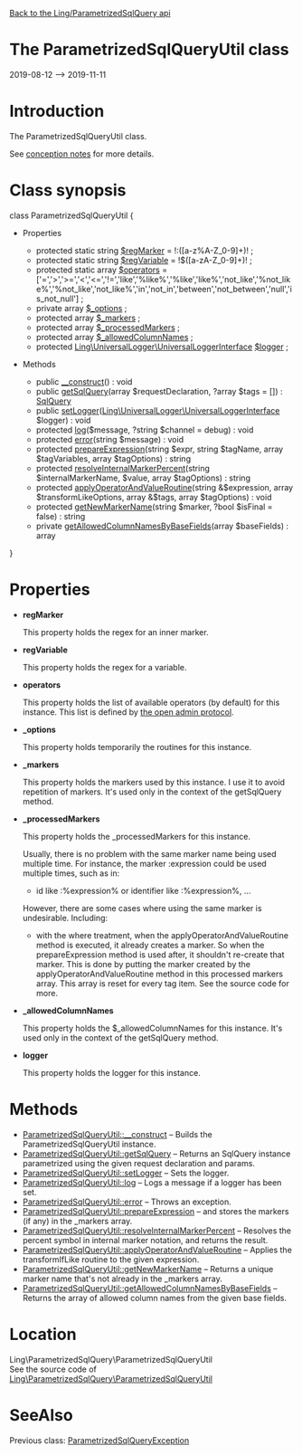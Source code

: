 [Back to the Ling/ParametrizedSqlQuery api](https://github.com/lingtalfi/ParametrizedSqlQuery/blob/master/doc/api/Ling/ParametrizedSqlQuery.md)



The ParametrizedSqlQueryUtil class
================
2019-08-12 --> 2019-11-11






Introduction
============

The ParametrizedSqlQueryUtil class.

See [conception notes](https://github.com/lingtalfi/ParametrizedSqlQuery/blob/master/doc/pages/conception-notes.md) for more details.



Class synopsis
==============


class <span class="pl-k">ParametrizedSqlQueryUtil</span>  {

- Properties
    - protected static string [$regMarker](#property-regMarker) = !:([a-z%A-Z_0-9]+)! ;
    - protected static string [$regVariable](#property-regVariable) = !\$([a-zA-Z_0-9]+)! ;
    - protected static array [$operators](#property-operators) = ['=','>','>=','<','<=','!=','like','%like%','%like','like%','not_like','%not_like%','%not_like','not_like%','in','not_in','between','not_between','null','is_not_null'] ;
    - private array [$_options](#property-_options) ;
    - protected array [$_markers](#property-_markers) ;
    - protected array [$_processedMarkers](#property-_processedMarkers) ;
    - protected array [$_allowedColumnNames](#property-_allowedColumnNames) ;
    - protected [Ling\UniversalLogger\UniversalLoggerInterface](https://github.com/lingtalfi/UniversalLogger/blob/master/UniversalLoggerInterface.php) [$logger](#property-logger) ;

- Methods
    - public [__construct](https://github.com/lingtalfi/ParametrizedSqlQuery/blob/master/doc/api/Ling/ParametrizedSqlQuery/ParametrizedSqlQueryUtil/__construct.md)() : void
    - public [getSqlQuery](https://github.com/lingtalfi/ParametrizedSqlQuery/blob/master/doc/api/Ling/ParametrizedSqlQuery/ParametrizedSqlQueryUtil/getSqlQuery.md)(array $requestDeclaration, ?array $tags = []) : [SqlQuery](https://github.com/lingtalfi/SqlQuery)
    - public [setLogger](https://github.com/lingtalfi/ParametrizedSqlQuery/blob/master/doc/api/Ling/ParametrizedSqlQuery/ParametrizedSqlQueryUtil/setLogger.md)([Ling\UniversalLogger\UniversalLoggerInterface](https://github.com/lingtalfi/UniversalLogger/blob/master/UniversalLoggerInterface.php) $logger) : void
    - protected [log](https://github.com/lingtalfi/ParametrizedSqlQuery/blob/master/doc/api/Ling/ParametrizedSqlQuery/ParametrizedSqlQueryUtil/log.md)($message, ?string $channel = debug) : void
    - protected [error](https://github.com/lingtalfi/ParametrizedSqlQuery/blob/master/doc/api/Ling/ParametrizedSqlQuery/ParametrizedSqlQueryUtil/error.md)(string $message) : void
    - protected [prepareExpression](https://github.com/lingtalfi/ParametrizedSqlQuery/blob/master/doc/api/Ling/ParametrizedSqlQuery/ParametrizedSqlQueryUtil/prepareExpression.md)(string $expr, string $tagName, array $tagVariables, array $tagOptions) : string
    - protected [resolveInternalMarkerPercent](https://github.com/lingtalfi/ParametrizedSqlQuery/blob/master/doc/api/Ling/ParametrizedSqlQuery/ParametrizedSqlQueryUtil/resolveInternalMarkerPercent.md)(string $internalMarkerName, $value, array $tagOptions) : string
    - protected [applyOperatorAndValueRoutine](https://github.com/lingtalfi/ParametrizedSqlQuery/blob/master/doc/api/Ling/ParametrizedSqlQuery/ParametrizedSqlQueryUtil/applyOperatorAndValueRoutine.md)(string &$expression, array $transformLikeOptions, array &$tags, array $tagOptions) : void
    - protected [getNewMarkerName](https://github.com/lingtalfi/ParametrizedSqlQuery/blob/master/doc/api/Ling/ParametrizedSqlQuery/ParametrizedSqlQueryUtil/getNewMarkerName.md)(string $marker, ?bool $isFinal = false) : string
    - private [getAllowedColumnNamesByBaseFields](https://github.com/lingtalfi/ParametrizedSqlQuery/blob/master/doc/api/Ling/ParametrizedSqlQuery/ParametrizedSqlQueryUtil/getAllowedColumnNamesByBaseFields.md)(array $baseFields) : array

}




Properties
=============

- <span id="property-regMarker"><b>regMarker</b></span>

    This property holds the regex for an inner marker.
    
    

- <span id="property-regVariable"><b>regVariable</b></span>

    This property holds the regex for a variable.
    
    

- <span id="property-operators"><b>operators</b></span>

    This property holds the list of available operators (by default) for this instance.
    This list is defined by [the open admin protocol](https://github.com/lingtalfi/Light_Realist/blob/master/doc/pages/open-admin-table-protocol.md).
    
    

- <span id="property-_options"><b>_options</b></span>

    This property holds temporarily the routines for this instance.
    
    

- <span id="property-_markers"><b>_markers</b></span>

    This property holds the markers used by this instance.
    I use it to avoid repetition of markers.
    It's used only in the context of the getSqlQuery method.
    
    

- <span id="property-_processedMarkers"><b>_processedMarkers</b></span>

    This property holds the _processedMarkers for this instance.
    
    Usually, there is no problem with the same marker name being used multiple time.
    For instance, the marker :expression could be used multiple times, such as in:
    
    - id like :%expression% or identifier like :%expression%, ...
    
    However, there are some cases where using the same marker is undesirable.
    Including:
    
    - with the where treatment, when the applyOperatorAndValueRoutine method is executed, it already creates
         a marker. So when the prepareExpression method is used after, it shouldn't re-create that marker.
         This is done by putting the marker created by the applyOperatorAndValueRoutine method in this processed markers array.
         This array is reset for every tag item. See the source code for more.
    
    

- <span id="property-_allowedColumnNames"><b>_allowedColumnNames</b></span>

    This property holds the $_allowedColumnNames for this instance.
    It's used only in the context of the getSqlQuery method.
    
    

- <span id="property-logger"><b>logger</b></span>

    This property holds the logger for this instance.
    
    



Methods
==============

- [ParametrizedSqlQueryUtil::__construct](https://github.com/lingtalfi/ParametrizedSqlQuery/blob/master/doc/api/Ling/ParametrizedSqlQuery/ParametrizedSqlQueryUtil/__construct.md) &ndash; Builds the ParametrizedSqlQueryUtil instance.
- [ParametrizedSqlQueryUtil::getSqlQuery](https://github.com/lingtalfi/ParametrizedSqlQuery/blob/master/doc/api/Ling/ParametrizedSqlQuery/ParametrizedSqlQueryUtil/getSqlQuery.md) &ndash; Returns an SqlQuery instance parametrized using the given request declaration and params.
- [ParametrizedSqlQueryUtil::setLogger](https://github.com/lingtalfi/ParametrizedSqlQuery/blob/master/doc/api/Ling/ParametrizedSqlQuery/ParametrizedSqlQueryUtil/setLogger.md) &ndash; Sets the logger.
- [ParametrizedSqlQueryUtil::log](https://github.com/lingtalfi/ParametrizedSqlQuery/blob/master/doc/api/Ling/ParametrizedSqlQuery/ParametrizedSqlQueryUtil/log.md) &ndash; Logs a message if a logger has been set.
- [ParametrizedSqlQueryUtil::error](https://github.com/lingtalfi/ParametrizedSqlQuery/blob/master/doc/api/Ling/ParametrizedSqlQuery/ParametrizedSqlQueryUtil/error.md) &ndash; Throws an exception.
- [ParametrizedSqlQueryUtil::prepareExpression](https://github.com/lingtalfi/ParametrizedSqlQuery/blob/master/doc/api/Ling/ParametrizedSqlQuery/ParametrizedSqlQueryUtil/prepareExpression.md) &ndash; and stores the markers (if any) in the _markers array.
- [ParametrizedSqlQueryUtil::resolveInternalMarkerPercent](https://github.com/lingtalfi/ParametrizedSqlQuery/blob/master/doc/api/Ling/ParametrizedSqlQuery/ParametrizedSqlQueryUtil/resolveInternalMarkerPercent.md) &ndash; Resolves the percent symbol in internal marker notation, and returns the result.
- [ParametrizedSqlQueryUtil::applyOperatorAndValueRoutine](https://github.com/lingtalfi/ParametrizedSqlQuery/blob/master/doc/api/Ling/ParametrizedSqlQuery/ParametrizedSqlQueryUtil/applyOperatorAndValueRoutine.md) &ndash; Applies the transformIfLike routine to the given expression.
- [ParametrizedSqlQueryUtil::getNewMarkerName](https://github.com/lingtalfi/ParametrizedSqlQuery/blob/master/doc/api/Ling/ParametrizedSqlQuery/ParametrizedSqlQueryUtil/getNewMarkerName.md) &ndash; Returns a unique marker name that's not already in the _markers array.
- [ParametrizedSqlQueryUtil::getAllowedColumnNamesByBaseFields](https://github.com/lingtalfi/ParametrizedSqlQuery/blob/master/doc/api/Ling/ParametrizedSqlQuery/ParametrizedSqlQueryUtil/getAllowedColumnNamesByBaseFields.md) &ndash; Returns the array of allowed column names from the given base fields.





Location
=============
Ling\ParametrizedSqlQuery\ParametrizedSqlQueryUtil<br>
See the source code of [Ling\ParametrizedSqlQuery\ParametrizedSqlQueryUtil](https://github.com/lingtalfi/ParametrizedSqlQuery/blob/master/ParametrizedSqlQueryUtil.php)



SeeAlso
==============
Previous class: [ParametrizedSqlQueryException](https://github.com/lingtalfi/ParametrizedSqlQuery/blob/master/doc/api/Ling/ParametrizedSqlQuery/Exception/ParametrizedSqlQueryException.md)<br>
